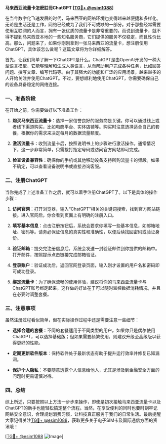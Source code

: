 **马来西亚流量卡怎麽註冊ChatGPT [[TG💪+ @esim1088](https://t.me/s/esim1088)]**

在当今数字化飞速发展的时代，马来西亚的网络环境也变得越来越便捷和多样化。无论是生活还是工作，网络已经成为了我们不可或缺的一部分。对于那些经常需要使用互联网的人而言，拥有一张优质的流量卡是非常重要的。而说到流量卡，就不得不提到马来西亚本地的一些知名服务商，它们提供的服务不仅稳定，而且性价比高。那么，问题来了，如果你刚刚拿到一张马来西亚的流量卡，想注册使用ChatGPT，具体该怎么做呢？这篇文章将为你详细解答。

首先，让我们简单了解一下ChatGPT是什么。ChatGPT是由OpenAI开发的一种大型语言模型，它能够理解和生成人类语言，从而帮助用户完成各种任务，比如回答问题、撰写文章、编写代码等。由于其强大的功能和广泛的应用场景，越来越多的人开始关注并使用ChatGPT。不过，要想顺利地使用ChatGPT，你需要确保自己的设备具备稳定的网络连接。

### 一、准备阶段

在开始之前，你需要做好以下准备工作：

1. **购买马来西亚流量卡**：选择一家信誉良好的服务商是关键。你可以通过线上或者线下渠道购买，比如电商平台、实体店铺等。购买时注意选择适合自己的套餐，根据你的需求来决定每月的数据流量额度。

2. **激活流量卡**：收到流量卡后，按照说明书上的步骤进行激活操作。通常情况下，这一步非常简单，只需拨打指定号码或访问官方网站即可完成。

3. **检查设备兼容性**：确保你的手机或其他移动设备支持所购流量卡的频段。如果不确定，可以查看设备说明书或直接咨询客服。

### 二、注册ChatGPT

当你完成了上述准备工作之后，就可以着手注册ChatGPT了。以下是具体的操作步骤：

1. **访问官网**：打开浏览器，输入“ChatGPT”相关的关键词搜索，找到官方网站链接。进入官网后，你会看到页面上有明确的注册入口。

2. **填写基本信息**：点击注册按钮后，系统会要求你填写一些基本信息，如邮箱地址、密码等。请务必保证信息的真实性和准确性，以便后续找回密码或验证身份。

3. **验证邮箱**：提交完注册信息后，系统会发送一封验证邮件到你提供的邮箱中。打开邮件，按照提示点击链接完成邮箱验证。

4. **登录账户**：验证成功后，返回官网登录页面，输入刚才设置的用户名和密码即可成功登录。

5. **绑定流量卡**：为了确保流畅的使用体验，建议将你的马来西亚流量卡与ChatGPT账号绑定起来。这样做的好处在于可以随时监控数据消耗情况，并且在必要时调整套餐。

### 三、注意事项

虽然注册过程看似简单，但在实际操作过程中还是需要注意一些细节：

- **选择合适的套餐**：不同的套餐适用于不同类型的用户。如果你只是偶尔使用ChatGPT，可以选择基础版；但如果需要频繁使用，则建议升级至高级版以获得更好的性能。
  
- **定期更新软件版本**：保持软件处于最新状态有助于提升运行效率并修复已知漏洞。

- **保护个人隐私**：不要随意透露个人信息给他人，尤其是涉及到金融安全方面的问题时更需谨慎对待。

### 四、总结

综上所述，只要按照以上方法一步步来操作，即使是初次接触马来西亚流量卡以及ChatGPT的新手也能轻松搞定整个流程。当然，在享受便利的同时也要时刻牢记网络安全意识，合理规划消费习惯，让科技真正服务于我们的日常生活。最后提醒大家记得关注[TG💪+ @esim1088](https://t.me/s/esim1088)，获取更多关于电子SIM卡及国际通信方面的资讯哦！

[[TG💪+ @esim1088](https://t.me/s/esim1088) ![Image](https://i.postimg.cc/4NQfJmqS/Snipaste-2025-05-13-00-14-12.png)]